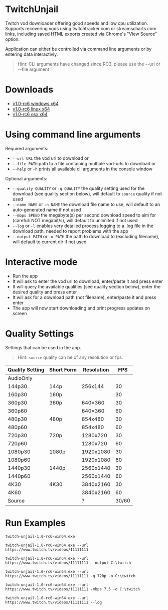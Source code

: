 # TwitchUnjail
Twitch vod downloader offering good speeds and low cpu utilization. Supports recovering vods using twitchtracker.com or streamscharts.com links, including saved HTML exports created via Chrome's "View Source" option.

Application can either be controlled via command line arguments or by entering data interactivly.

> Hint: CLI arguments have changed since RC3, please use the --url or --file argument !

# Downloads

- [v1.0-rc6 windows x64](https://github.com/swent/twitch-unjail/releases/download/v1.0-rc6/twitch-unjail-1.0-rc6-win64.exe)
- [v1.0-rc6 linux x64](https://github.com/swent/twitch-unjail/releases/download/v1.0-rc6/twitch-unjail-1.0-rc6-linux64)
- [v1.0-rc6 osx x64](https://github.com/swent/twitch-unjail/releases/download/v1.0-rc6/twitch-unjail-1.0-rc6-osx64)

# Using command line arguments

Required arguments:
- `--url URL` the vod url to download
or
- `--file PATH` path to a file containing multiple vod-urls to download
or
- `--help` or `-h` prints all available cli arguments in the console window

Optional arguments:
- `--quality QUALITY` or `-q QUALITY` the quality setting used for the download (see quality section below), will default to `source` quality if not used
- `--name NAME` or `-n NAME` the download file name to use, will default to an auto-generated name if not used
- `--mbps SPEED` the megabyte(s) per second download speed to aim for (careful: NOT megabit/s), will default to unlimited if not used
- `--log` or `-l` enables very detailed process logging to a .log file in the download path, needed to report problems with the app
- `--output PATH` or `-o PATH` the path to download to (excluding filename), will default to current dir if not used

# Interactive mode

- Run the app
- It will ask to enter the vod url to download, enter/paste it and press enter
- It will query the available qualities (see quality section below), enter the desired quality and press enter
- It will ask for a download path (not filename), enter/paste it and press enter
- The app will now start downloading and print progress updates on screen

# Quality Settings

Settings that can be used in the app.
> Hint: `source` quality can be of any resolution or fps.

| Quality Setting | Short Form | Resolution | FPS   |
|-----------------|------------|------------|-------|
| AudioOnly       |            |            |       |
| 144p30          | 144p       | 256x144    | 30    |
| 160p30          | 160p       |            | 30    |
| 360p30          | 360p       | 640×360    | 30    |
| 360p60          |            | 640×360    | 60    |
| 480p30          | 480p       | 854x480    | 30    |
| 480p60          |            | 854x480    | 60    |
| 720p30          | 720p       | 1280x720   | 30    |
| 720p60          |            | 1280x720   | 60    |
| 1080p30         | 1080p      | 1920x1080  | 30    |
| 1080p60         |            | 1920x1080  | 60    |
| 1440p30         | 1440p      | 2560x1440  | 30    |
| 1440p60         |            | 2560x1440  | 60    |
| 4K30            | 4K30       | 3840x2160  | 30    |
| 4K60            |            | 3840x2160  | 60    |
| Source          |            | ?          | 30/60 |

# Run Examples

`twitch-unjail-1.0-rc6-win64.exe`

`twitch-unjail-1.0-rc6-win64.exe --url https://www.twitch.tv/videos/11111111`

`twitch-unjail-1.0-rc6-win64.exe --url https://www.twitch.tv/videos/11111111 --output C:\twitch`

`twitch-unjail-1.0-rc6-win64.exe --url https://www.twitch.tv/videos/11111111 -q 720p -o C:\twitch`

`twitch-unjail-1.0-rc6-win64.exe --url https://www.twitch.tv/videos/11111111 -mbps 7.5 -o C:\twitch`

`twitch-unjail-1.0-rc6-win64.exe --url https://www.twitch.tv/videos/11111111 --log`
